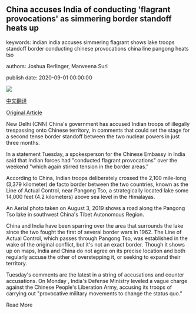 ## China accuses India of conducting 'flagrant provocations' as simmering border standoff heats up

keywords: indian india accuses simmering flagrant shows lake troops standoff border conducting chinese provocations china line pangong heats tso

authors: Joshua Berlinger, Manveena Suri

publish date: 2020-09-01 00:00:00

![](https://cdn.cnn.com/cnnnext/dam/assets/200901055057-01-pangong-tso-lake-super-tease.jpg)

[中文翻译](China%20accuses%20India%20of%20conducting%20%27flagrant%20provocations%27%20as%20simmering%20border%20standoff%20heats%20up_zh.md)

[Original Article](https://edition.cnn.com/2020/09/01/asia/india-china-pangong-tso-lake-dispute-intl-hnk/index.html)

New Delhi (CNN) China's government has accused Indian troops of illegally trespassing onto Chinese territory, in comments that could set the stage for a second tense border standoff between the two nuclear powers in just three months.

In a statement Tuesday, a spokesperson for the Chinese Embassy in India said that Indian forces had "conducted flagrant provocations" over the weekend "which again stirred tension in the border areas."

According to China, Indian troops deliberately crossed the 2,100 mile-long (3,379 kilometer) de facto border between the two countries, known as the Line of Actual Control, near Pangong Tso, a strategically located lake some 14,000 feet (4.2 kilometers) above sea level in the Himalayas.

An Aerial photo taken on August 3, 2019 shows a road along the Pangong Tso lake in southwest China's Tibet Autonomous Region.

China and India have been sparring over the area that surrounds the lake since the two fought the first of several border wars in 1962. The Line of Actual Control, which passes through Pangong Tso, was established in the wake of the original conflict, but it's not an exact border. Though it shows up on maps, India and China do not agree on its precise location and both regularly accuse the other of overstepping it, or seeking to expand their territory.

Tuesday's comments are the latest in a string of accusations and counter accusations. On Monday , India's Defense Ministry leveled a vague charge against the Chinese People's Liberation Army, accusing its troops of carrying out "provocative military movements to change the status quo."

Read More